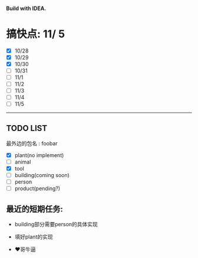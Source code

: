 #### Build with IDEA.



# 搞快点: 11/ 5

- [x] 10/28
- [x] 10/29
- [x] 10/30
- [ ] 10/31
- [ ] 11/1
- [ ] 11/2
- [ ] 11/3
- [ ] 11/4
- [ ] 11/5

---

## TODO LIST

最外边的包名 : foobar



- [x] plant(no implement)
- [ ] animal
- [x] tool
- [ ] building(coming soon)
- [ ] person
- [ ] product(pending?)

## 最近的短期任务:

* building部分需要person的具体实现

* 填好plant的实现

* ♥哥牛逼
